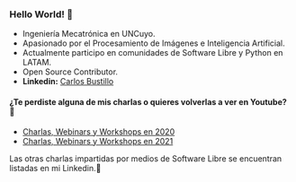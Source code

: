 ### Hello World! 👋
- Ingeniería Mecatrónica en UNCuyo.
- Apasionado por el Procesamiento de Imágenes e Inteligencia Artificial.
- Actualmente participo en comunidades de Software Libre y Python en LATAM.
- Open Source Contributor.
- **Linkedin:** [Carlos Bustillo](https://www.linkedin.com/in/carlos-bustillo-74514b1b6/)

#### ¿Te perdiste alguna de mis charlas o quieres volverlas a ver en Youtube? :raised_hands: 
- [Charlas, Webinars y Workshops en 2020](https://www.youtube.com/playlist?list=PLG6E5yCiAI4KgwPiTSxvMSc3vtXnPIM_3)
- [Charlas, Webinars y Workshops en 2021](https://www.youtube.com/playlist?list=PLG6E5yCiAI4Lay7oKyPtbnb6ICwXde6-q)

Las otras charlas impartidas por medios de Software Libre se encuentran listadas en mi Linkedin.:dart:
